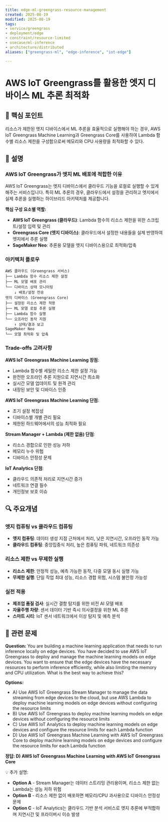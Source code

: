 ```yaml
---
title: edge-ml-greengrass-resource-management
created: 2025-08-19
modified: 2025-08-19
tags:
- service/greengrass
- deployment/edge
- constraint/resource-limited
- usecase/ml-inference
- architecture/distributed
aliases: ["greengrass-ml", "edge-inference", "iot-edge"]

---
```


# AWS IoT Greengrass를 활용한 엣지 디바이스 ML 추론 최적화

## 🎯 핵심 포인트

리소스가 제한된 엣지 디바이스에서 ML 추론을 효율적으로 실행해야 하는 경우, AWS IoT Greengrass Machine Learning과 Greengrass Core를 사용하여 Lambda 함수별 리소스 제한을 구성함으로써 메모리와 CPU 사용량을 최적화할 수 있다.

## 📝 설명

### AWS IoT Greengrass가 엣지 ML 배포에 적합한 이유

AWS IoT Greengrass는 엣지 디바이스에서 클라우드 기능을 로컬로 실행할 수 있게 해주는 서비스입니다. 특히 ML 추론의 경우, 클라우드에서 설정을 관리하고 엣지에서 실제 추론을 실행하는 하이브리드 아키텍처를 제공합니다.

**핵심 구성 요소별 역할:**

- **AWS IoT Greengrass (클라우드)**: Lambda 함수의 리소스 제한을 위한 스크립트/설정 입력 및 관리
- **Greengrass Core (엣지 디바이스)**: 클라우드에서 설정한 내용들을 실제 반영하여 엣지에서 추론 실행
- **SageMaker Neo**: 추론용 모델을 엣지 디바이스용으로 최적화/압축

### 아키텍처 플로우

```
AWS 클라우드 (Greengrass 서비스)
├── Lambda 함수 리소스 제한 설정
├── ML 모델 배포 관리
└── 디바이스 상태 모니터링
    ↓ 배포/설정 전송
엣지 디바이스 (Greengrass Core)
├── 설정된 리소스 제한 적용
├── ML 모델 로컬 추론 실행
├── Lambda 함수 실행
└── 오프라인 동작 지원
    ↑ 상태/결과 보고
SageMaker Neo
└── 모델 최적화 및 압축
```

### Trade-offs 고려사항

**AWS IoT Greengrass Machine Learning 장점**:
- Lambda 함수별 세밀한 리소스 제한 설정 가능
- 완전한 오프라인 추론 지원으로 지연시간 최소화
- 실시간 모델 업데이트 및 원격 관리
- 내장된 보안 및 디바이스 인증

**AWS IoT Greengrass Machine Learning 단점**:
- 초기 설정 복잡성
- 디바이스별 개별 관리 필요
- 제한된 하드웨어에서의 성능 최적화 필요

**Stream Manager + Lambda (제한 없음) 단점**:
- 리소스 경합으로 인한 성능 저하
- 메모리 누수 위험
- 디바이스 안정성 문제

**IoT Analytics 단점**:
- 클라우드 의존적 처리로 지연시간 증가
- 네트워크 연결 필수
- 개인정보 보호 이슈

## 🔍 주요개념

### 엣지 컴퓨팅 vs 클라우드 컴퓨팅

- **엣지 컴퓨팅**: 데이터 생성 지점 근처에서 처리, 낮은 지연시간, 오프라인 동작 가능
- **클라우드 컴퓨팅**: 중앙집중식 처리, 높은 컴퓨팅 파워, 네트워크 의존성

### 리소스 제한 vs 무제한 실행

- **리소스 제한**: 안정적 성능, 예측 가능한 동작, 다중 모델 동시 실행 가능
- **무제한 실행**: 단일 작업 최대 성능, 리소스 경합 위험, 시스템 불안정 가능성

### 실전 적용

- **제조업 품질 검사**: 실시간 결함 탐지를 위한 비전 AI 모델 배포
- **자율주행 차량**: 센서 데이터 기반 즉시 의사결정을 위한 ML 추론
- **스마트 시티**: IoT 센서 네트워크에서 이상 탐지 및 예측 분석

## 📝 관련 문제

**Question:** You are building a machine learning application that needs to run inference locally on edge devices. You have decided to use AWS IoT Greengrass to deploy and manage the machine learning models on edge devices. You want to ensure that the edge devices have the necessary resources to perform inference efficiently, while also limiting the memory and CPU utilization. What is the best way to achieve this?

**Options:**

- A) Use AWS IoT Greengrass Stream Manager to manage the data streaming from edge devices to the cloud, but use AWS Lambda to deploy machine learning models on edge devices without configuring the resource limits
- B) Use AWS IoT Greengrass to deploy machine learning models on edge devices without configuring the resource limits
- C) Use AWS IoT Analytics to deploy machine learning models on edge devices and configure the resource limits for each Lambda function
- D) Use AWS IoT Greengrass Machine Learning with AWS IoT Greengrass Core to deploy machine learning models on edge devices and configure the resource limits for each Lambda function

**정답: D) AWS IoT Greengrass Machine Learning with AWS IoT Greengrass Core**

💡 추가 설명:

- **Option A** - Stream Manager는 데이터 스트리밍 관리용이며, 리소스 제한 없는 Lambda는 성능 저하 위험
- **Option B** - 리소스 제한 없이 배포하면 메모리/CPU 과사용으로 디바이스 안정성 문제
- **Option C** - IoT Analytics는 클라우드 기반 분석 서비스로 엣지 추론에 부적합하며 지연시간 및 프라이버시 이슈 발생